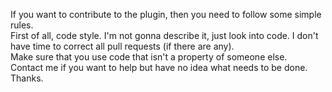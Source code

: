 If you want to contribute to the plugin, then you need to follow some simple rules.<br/>
First of all, code style. I'm not gonna describe it, just look into code. I don't have time to correct all pull requests
(if there are any).<br/>
Make sure that you use code that isn't a property of someone else.<br/>
Contact me if you want to help but have no idea what needs to be done.<br/>
Thanks.